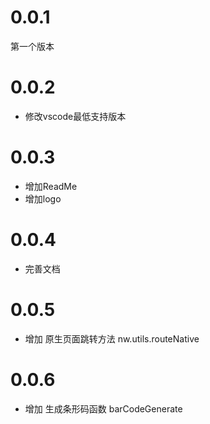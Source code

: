 # 0.0.1
第一个版本

# 0.0.2
- 修改vscode最低支持版本 

# 0.0.3
- 增加ReadMe
- 增加logo  

# 0.0.4 
- 完善文档

# 0.0.5
- 增加 原生页面跳转方法 nw.utils.routeNative

# 0.0.6 
- 增加 生成条形码函数 barCodeGenerate